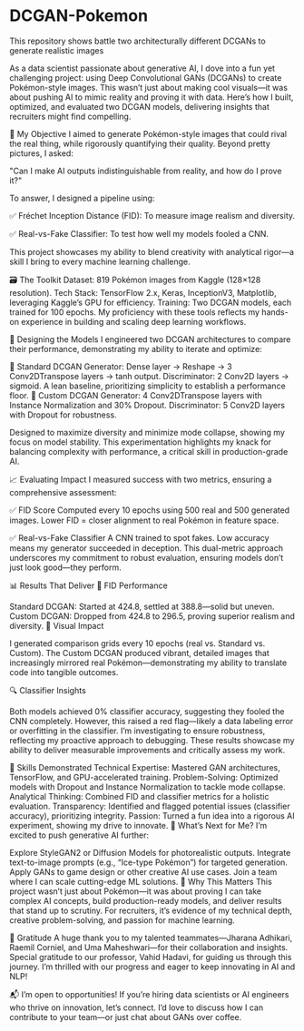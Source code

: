 # DCGAN-Pokemon
This repository shows battle two architecturally different DCGANs to generate realistic images

As a data scientist passionate about generative AI, I dove into a fun yet challenging project: using Deep Convolutional GANs (DCGANs) to create Pokémon-style images. This wasn’t just about making cool visuals—it was about pushing AI to mimic reality and proving it with data. Here’s how I built, optimized, and evaluated two DCGAN models, delivering insights that recruiters might find compelling.

🎯 My Objective
I aimed to generate Pokémon-style images that could rival the real thing, while rigorously quantifying their quality. Beyond pretty pictures, I asked:

"Can I make AI outputs indistinguishable from reality, and how do I prove it?"

To answer, I designed a pipeline using:

✅ Fréchet Inception Distance (FID): To measure image realism and diversity.

✅ Real-vs-Fake Classifier: To test how well my models fooled a CNN.

This project showcases my ability to blend creativity with analytical rigor—a skill I bring to every machine learning challenge.

🗃️ The Toolkit
Dataset: 819 Pokémon images from Kaggle (128×128 resolution).
Tech Stack: TensorFlow 2.x, Keras, InceptionV3, Matplotlib, leveraging Kaggle’s GPU for efficiency.
Training: Two DCGAN models, each trained for 100 epochs.
My proficiency with these tools reflects my hands-on experience in building and scaling deep learning workflows.

🧱 Designing the Models
I engineered two DCGAN architectures to compare their performance, demonstrating my ability to iterate and optimize:

🔹 Standard DCGAN
    Generator: Dense layer → Reshape → 3 Conv2DTranspose layers → tanh output.
    Discriminator: 2 Conv2D layers → sigmoid.
A lean baseline, prioritizing simplicity to establish a performance floor.
🔸 Custom DCGAN
    Generator: 4 Conv2DTranspose layers with Instance Normalization and 30% Dropout.
    Discriminator: 5 Conv2D layers with Dropout for robustness.
  
Designed to maximize diversity and minimize mode collapse, showing my focus on model stability.
This experimentation highlights my knack for balancing complexity with performance, a critical skill in production-grade AI.

📈 Evaluating Impact
I measured success with two metrics, ensuring a comprehensive assessment:

✅ FID Score
Computed every 10 epochs using 500 real and 500 generated images.
Lower FID = closer alignment to real Pokémon in feature space.

✅ Real-vs-Fake Classifier
A CNN trained to spot fakes. Low accuracy means my generator succeeded in deception.
This dual-metric approach underscores my commitment to robust evaluation, ensuring models don’t just look good—they perform.

📊 Results That Deliver
🔁 FID Performance

Standard DCGAN: Started at 424.8, settled at 388.8—solid but uneven.
Custom DCGAN: Dropped from 424.8 to 296.5, proving superior realism and diversity.
👀 Visual Impact

I generated comparison grids every 10 epochs (real vs. Standard vs. Custom). The Custom DCGAN produced vibrant, detailed images that increasingly mirrored real Pokémon—demonstrating my ability to translate code into tangible outcomes.

🔍 Classifier Insights

Both models achieved 0% classifier accuracy, suggesting they fooled the CNN completely. However, this raised a red flag—likely a data labeling error or overfitting in the classifier. I’m investigating to ensure robustness, reflecting my proactive approach to debugging.
These results showcase my ability to deliver measurable improvements and critically assess my work.

🔑 Skills Demonstrated
Technical Expertise: Mastered GAN architectures, TensorFlow, and GPU-accelerated training.
Problem-Solving: Optimized models with Dropout and Instance Normalization to tackle mode collapse.
Analytical Thinking: Combined FID and classifier metrics for a holistic evaluation.
Transparency: Identified and flagged potential issues (classifier accuracy), prioritizing integrity.
Passion: Turned a fun idea into a rigorous AI experiment, showing my drive to innovate.
🔮 What’s Next for Me?
I’m excited to push generative AI further:

Explore StyleGAN2 or Diffusion Models for photorealistic outputs.
Integrate text-to-image prompts (e.g., “Ice-type Pokémon”) for targeted generation.
Apply GANs to game design or other creative AI use cases.
Join a team where I can scale cutting-edge ML solutions.
🙌 Why This Matters
This project wasn’t just about Pokémon—it was about proving I can take complex AI concepts, build production-ready models, and deliver results that stand up to scrutiny. For recruiters, it’s evidence of my technical depth, creative problem-solving, and passion for machine learning.

🤝 Gratitude
A huge thank you to my talented teammates—Jharana Adhikari, Raemil Corniel, and Uma Maheshwari—for their collaboration and insights. Special gratitude to our professor, Vahid Hadavi, for guiding us through this journey. I’m thrilled with our progress and eager to keep innovating in AI and NLP!

📬 I’m open to opportunities! If you’re hiring data scientists or AI engineers who thrive on innovation, let’s connect. I’d love to discuss how I can contribute to your team—or just chat about GANs over coffee.
